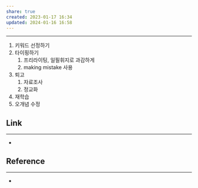 ```yaml
---
share: true
created: 2023-01-17 16:34
updated: 2024-01-16 16:58
---
```


---

1. 키워드 선정하기
2. 타이핑하기 
	1. 프리라이팅, 일필휘지로 과감하게
	2. making mistake 사용
3. 퇴고
	1. 자료조사
	2. 정교화
4. 재학습
5. 오개념 수정

## Link
---
- 


## Reference
---
- 